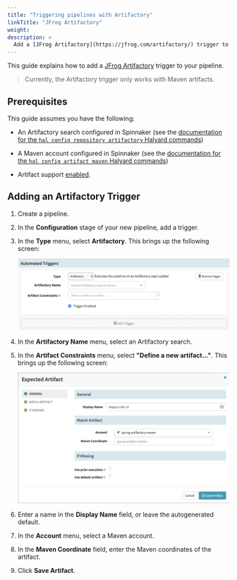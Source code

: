 ```yaml
---
title: "Triggering pipelines with Artifactory"
linkTitle: "JFrog Artifactory"
weight:
description: >
  Add a [JFrog Artifactory](https://jfrog.com/artifactory/) trigger to your pipeline
---
```


This guide explains how to add a [JFrog
Artifactory](https://jfrog.com/artifactory/) trigger to your pipeline.

> Currently, the Artifactory trigger only works with Maven artifacts.

## Prerequisites

This guide assumes you have the following:

* An Artifactory search configured in Spinnaker (see the [documentation for the
  `hal config repository artifactory` Halyard
commands](/docs/reference/halyard/commands/#hal-config-repository-artifactory))

* A Maven account configured in Spinnaker (see the [documentation for the `hal
  config artifact maven` Halyard
commands](/rdocs/reference/halyard/commands/#hal-config-artifact-maven))

* Artifact support [enabled](/docs/reference/artifacts-with-artifactsrewrite//#enabling-artifact-support).

## Adding an Artifactory Trigger

1. Create a pipeline.

1. In the __Configuration__ stage of your new pipeline, add a trigger.

1. In the __Type__ menu, select __Artifactory__. This brings up the following
screen:

    ![](artifactory-trigger.png)

1. In the __Artifactory Name__ menu, select an Artifactory search.

1. In the __Artifact Constraints__ menu, select __"Define a new artifact..."__.
This brings up the following screen:

    ![](expected-artifact.png)

1. Enter a name in the __Display Name__ field, or leave the autogenerated
default.

1. In the __Account__ menu, select a Maven account.

1. In the __Maven Coordinate__ field, enter the Maven coordinates of the
artifact.

1. Click __Save Artifact__.
